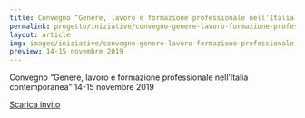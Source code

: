 ```yaml
---
title: Convegno “Genere, lavoro e formazione professionale nell’Italia contemporanea”
permalink: progetto/iniziative/convegno-genere-lavoro-formazione-professionale
layout: article
img: images/iniziative/convegno-genere-lavoro-formazione-professionale.jpg
preview: 14-15 novembre 2019
---
```


Convegno “Genere, lavoro e formazione professionale nell’Italia contemporanea” 14-15 novembre 2019

[Scarica invito](../../images/iniziative/convegno-13-14-11-2019.pdf)
